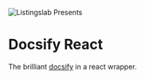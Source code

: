 ![Listingslab Presents](https://firebasestorage.googleapis.com/v0/b/docsify-react.appspot.com/o/icon.png?alt=media&token=4f815c2d-fbc4-4107-95cb-d24418eaa75f)

# Docsify React

The brilliant [docsify](https://docsify.js.org) in a react wrapper.